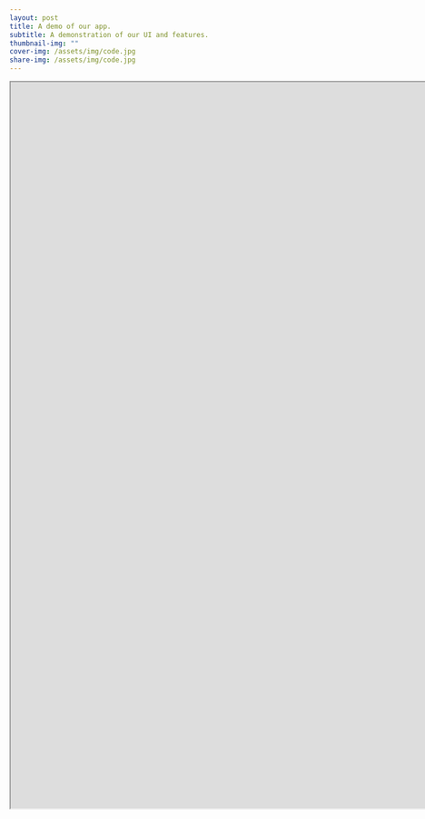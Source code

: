 ```yaml
---
layout: post
title: A demo of our app.
subtitle: A demonstration of our UI and features.
thumbnail-img: ""
cover-img: /assets/img/code.jpg
share-img: /assets/img/code.jpg
---
```



<iframe
src="https://www.dropbox.com/s/ffcxn97hknsz379/device-2023-04-10-030947.webm?raw=1"
width="1920" height="1280" allowfullscreen></iframe>

